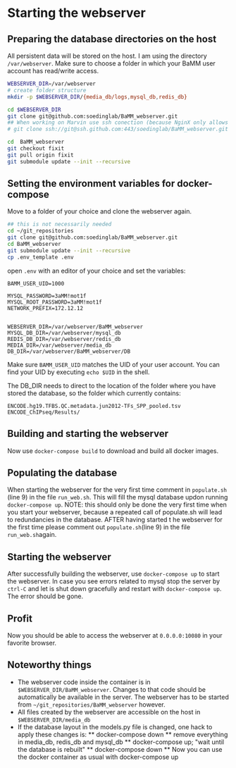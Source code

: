 
# Starting the webserver

## Preparing the database directories on the host

All persistent data will be stored on the host. I am using the directory `/var/webserver`. Make sure to choose a folder in which your BaMM user account has read/write access.

```bash
WEBSERVER_DIR=/var/webserver
# create folder structure
mkdir -p $WEBSERVER_DIR/{media_db/logs,mysql_db,redis_db}

cd $WEBSERVER_DIR
git clone git@github.com:soedinglab/BaMM_webserver.git
## When working on Marvin use ssh conection (because NginX only allows ssh)
# git clone ssh://git@ssh.github.com:443/soedinglab/BaMM_webserver.git

cd  BaMM_webserver
git checkout fixit
git pull origin fixit
git submodule update --init --recursive
```

## Setting the environment variables for docker-compose
Move to a folder of your choice and clone the webserver again.

```bash
## this is not necessarily needed
cd ~/git_repositories
git clone git@github.com:soedinglab/BaMM_webserver.git
cd BaMM_webserver
git submodule update --init --recursive
cp .env_template .env
```

open `.env` with an editor of your choice and set the variables:

```
BAMM_USER_UID=1000

MYSQL_PASSWORD=3aMM!mot1f
MYSQL_ROOT_PASSWORD=3aMM!mot1f
NETWORK_PREFIX=172.12.12


WEBSERVER_DIR=/var/webserver/BaMM_webserver
MYSQL_DB_DIR=/var/webserver/mysql_db
REDIS_DB_DIR=/var/webserver/redis_db
MEDIA_DIR=/var/webserver/media_db
DB_DIR=/var/webserver/BaMM_webserver/DB
```

Make sure `BAMM_USER_UID` matches the UID of your user account. You can find your UID by executing `echo $UID` in the shell.

The DB_DIR needs to direct to the location of the folder where you have stored the database, so the folder which currently contains:

```
ENCODE.hg19.TFBS.QC.metadata.jun2012-TFs_SPP_pooled.tsv
ENCODE_ChIPseq/Results/
```

## Building and starting the webserver
Now use `docker-compose build` to download and build all docker images.

## Populating the database
When starting the webserver for the very first time comment in `populate.sh` (line 9) in the file `run_web.sh`. This will fill the mysql database updon running `docker-compose up`. NOTE: this should only be done the very first time when you start your webserver, because a repeated call of populate.sh will lead to redundancies in the database. AFTER having started t he webserver for the first time please comment out `populate.sh`(line 9) in the file `run_web.sh`again.

## Starting the webserver
After successfully building the webserver, use `docker-compose up` to start the webserver. In case you see errors related to mysql stop the server by `ctrl-C` and let is shut down gracefully and restart with `docker-compose up`. The error should be gone.

## Profit

Now you should be able to access the webserver at  `0.0.0.0:10080` in your favorite browser.

## Noteworthy things

* The webserver code inside the container is in `$WEBSERVER_DIR/BaMM_webserver`. Changes to that code should be automatically be available in the server. The webserver has to be started from `~/git_repositories/BaMM_webserver` however.
* All files created by the webserver are accessible on the host in `$WEBSERVER_DIR/media_db`
* If the database layout in the models.py file is changed, one hack to apply these changes is:
** docker-compose down
** remove everything in media_db, redis_db and mysql_db
** docker-compose up; "wait until the database is rebuilt"
** docker-compose down
** Now you can use the docker container as usual with docker-compose up
